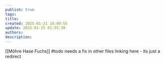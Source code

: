 ```yaml
---
publish: true
tags: 
title: 
created: 2025-01-21 18:09:55
update: 2025-01-25 01:55:30
authors: 
description:
---
```


[[Möhre Hase Fuchs]]
#todo needs a fix in other files linking here - its just a redirect